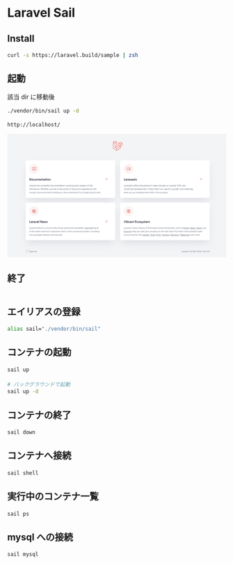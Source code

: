 # Laravel Sail

## Install

```zsh
curl -s https://laravel.build/sample | zsh
```

## 起動

該当 dir に移動後

```zsh
./vendor/bin/sail up -d
```

`http://localhost/`

![localhost](./public/images/sail-up-localhost.png)

## 終了

```zsh

```

## エイリアスの登録

```zsh
alias sail="./vendor/bin/sail"
```

## コンテナの起動

```zsh
sail up

# バックグラウンドで起動
sail up -d
```

## コンテナの終了

```zsh
sail down
```

## コンテナへ接続

```zsh
sail shell
```

## 実行中のコンテナ一覧

```zsh
sail ps
```

## mysql への接続

```zsh
sail mysql
```

##
